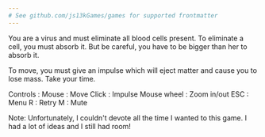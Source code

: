 ```yaml
---
# See github.com/js13kGames/games for supported frontmatter
---
```

You are a virus and must eliminate all blood cells present.
To eliminate a cell, you must absorb it. But be careful, you have to be bigger than her to absorb it.

To move, you must give an impulse which will eject matter and cause you to lose mass.
Take your time.

Controls :
Mouse : Move
Click : Impulse
Mouse wheel : Zoom in/out
ESC : Menu
R : Retry
M : Mute

Note: Unfortunately, I couldn't devote all the time I wanted to this game. I had a lot of ideas and I still had room!